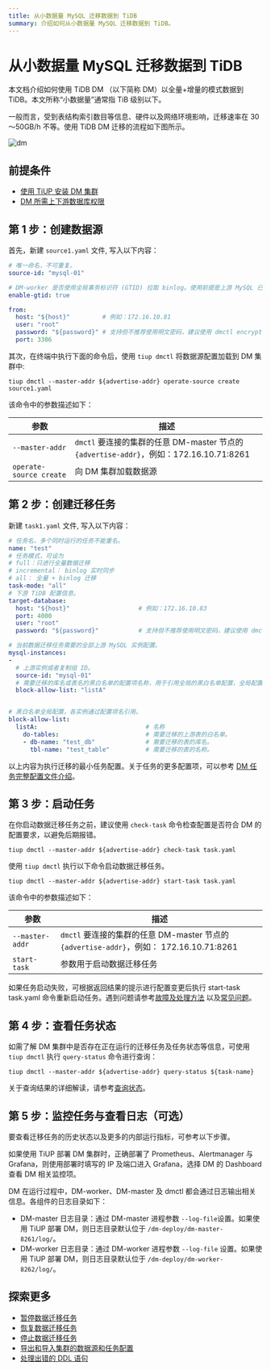 ```yaml
---
title: 从小数据量 MySQL 迁移数据到 TiDB
summary: 介绍如何从小数据量 MySQL 迁移数据到 TiDB。
---
```


# 从小数据量 MySQL 迁移数据到 TiDB

本文档介绍如何使用 TiDB DM （以下简称 DM）以全量+增量的模式数据到 TiDB。本文所称“小数据量”通常指 TiB 级别以下。

一般而言，受到表结构索引数目等信息、硬件以及网络环境影响，迁移速率在 30～50GB/h 不等。使用 TiDB DM 迁移的流程如下图所示。

![dm](https://docs-download.pingcap.com/media/images/docs-cn/dm/migrate-with-dm.png)

## 前提条件

- [使用 TiUP 安装 DM 集群](/dm/deploy-a-dm-cluster-using-tiup.md)
- [DM 所需上下游数据库权限](/dm/dm-worker-intro.md)

## 第 1 步：创建数据源

首先，新建 `source1.yaml` 文件, 写入以下内容：


```yaml
# 唯一命名，不可重复。
source-id: "mysql-01"

# DM-worker 是否使用全局事务标识符 (GTID) 拉取 binlog。使用前提是上游 MySQL 已开启 GTID 模式。若上游存在主从自动切换，则必须使用 GTID 模式。
enable-gtid: true

from:
  host: "${host}"         # 例如：172.16.10.81
  user: "root"
  password: "${password}" # 支持但不推荐使用明文密码，建议使用 dmctl encrypt 对明文密码进行加密后使用
  port: 3306
```

其次，在终端中执行下面的命令后，使用 `tiup dmctl` 将数据源配置加载到 DM 集群中:


```shell
tiup dmctl --master-addr ${advertise-addr} operate-source create source1.yaml
```

该命令中的参数描述如下：

|参数           |描述|
|-              |-|
|`--master-addr`  |`dmctl` 要连接的集群的任意 DM-master 节点的 `{advertise-addr}`，例如：172.16.10.71:8261|
|`operate-source create` |向 DM 集群加载数据源|

## 第 2 步：创建迁移任务

新建 `task1.yaml` 文件, 写入以下内容：


```yaml
# 任务名，多个同时运行的任务不能重名。
name: "test"
# 任务模式，可设为
# full：只进行全量数据迁移
# incremental： binlog 实时同步
# all： 全量 + binlog 迁移
task-mode: "all"
# 下游 TiDB 配置信息。
target-database:
  host: "${host}"                   # 例如：172.16.10.83
  port: 4000
  user: "root"
  password: "${password}"           # 支持但不推荐使用明文密码，建议使用 dmctl encrypt 对明文密码进行加密后使用

# 当前数据迁移任务需要的全部上游 MySQL 实例配置。
mysql-instances:
-
  # 上游实例或者复制组 ID。
  source-id: "mysql-01"
  # 需要迁移的库名或表名的黑白名单的配置项名称，用于引用全局的黑白名单配置，全局配置见下面的 `block-allow-list` 的配置。
  block-allow-list: "listA"


# 黑白名单全局配置，各实例通过配置项名引用。
block-allow-list:
  listA:                              # 名称
    do-tables:                        # 需要迁移的上游表的白名单。
    - db-name: "test_db"              # 需要迁移的表的库名。
      tbl-name: "test_table"          # 需要迁移的表的名称。

```

以上内容为执行迁移的最小任务配置。关于任务的更多配置项，可以参考 [DM 任务完整配置文件介绍](/dm/task-configuration-file-full.md)。

## 第 3 步：启动任务

在你启动数据迁移任务之前，建议使用 `check-task` 命令检查配置是否符合 DM 的配置要求，以避免后期报错。


```shell
tiup dmctl --master-addr ${advertise-addr} check-task task.yaml
```

使用 `tiup dmctl` 执行以下命令启动数据迁移任务。


```shell
tiup dmctl --master-addr ${advertise-addr} start-task task.yaml
```

该命令中的参数描述如下：

|参数|描述|
|-|-|
|`--master-addr`|`dmctl` 要连接的集群的任意 DM-master 节点的 `{advertise-addr}`，例如： 172.16.10.71:8261|
|`start-task`|参数用于启动数据迁移任务|

如果任务启动失败，可根据返回结果的提示进行配置变更后执行 start-task task.yaml 命令重新启动任务。遇到问题请参考[故障及处理方法](/dm/dm-error-handling.md) 以及[常见问题](/dm/dm-faq.md)。

## 第 4 步：查看任务状态

如需了解 DM 集群中是否存在正在运行的迁移任务及任务状态等信息，可使用 `tiup dmctl` 执行 `query-status` 命令进行查询：


```shell
tiup dmctl --master-addr ${advertise-addr} query-status ${task-name}
```

关于查询结果的详细解读，请参考[查询状态](/dm/dm-query-status.md)。

## 第 5 步：监控任务与查看日志（可选）

要查看迁移任务的历史状态以及更多的内部运行指标，可参考以下步骤。

如果使用 TiUP 部署 DM 集群时，正确部署了 Prometheus、Alertmanager 与 Grafana，则使用部署时填写的 IP 及端口进入 Grafana，选择 DM 的 Dashboard 查看 DM 相关监控项。

DM 在运行过程中，DM-worker、DM-master 及 dmctl 都会通过日志输出相关信息。各组件的日志目录如下：

- DM-master 日志目录：通过 DM-master 进程参数 `--log-file`设置。如果使用 TiUP 部署 DM，则日志目录默认位于 `/dm-deploy/dm-master-8261/log/`。
- DM-worker 日志目录：通过 DM-worker 进程参数 `--log-file` 设置。如果使用 TiUP 部署 DM，则日志目录默认位于 `/dm-deploy/dm-worker-8262/log/`。

## 探索更多

- [暂停数据迁移任务](/dm/dm-pause-task.md)
- [恢复数据迁移任务](/dm/dm-resume-task.md)
- [停止数据迁移任务](/dm/dm-stop-task.md)
- [导出和导入集群的数据源和任务配置](/dm/dm-export-import-config.md)
- [处理出错的 DDL 语句](/dm/handle-failed-ddl-statements.md)

